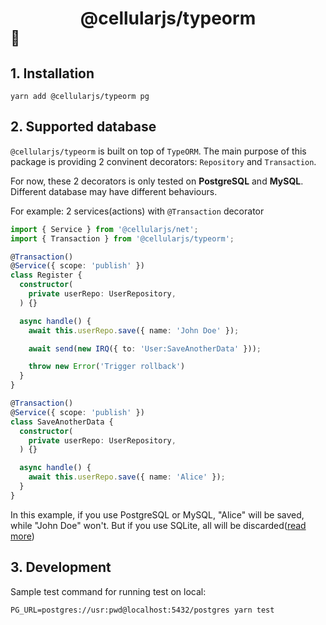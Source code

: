 # <div align="center">@cellularjs/typeorm</div><sub>🐘</sub>

## 1. Installation
```
yarn add @cellularjs/typeorm pg
```

## 2. Supported database
`@cellularjs/typeorm` is built on top of `TypeORM`. The main purpose of this package is providing 2 convinent decorators: `Repository` and `Transaction`.

For now, these 2 decorators is only tested on **PostgreSQL** and **MySQL**. Different database may have different behaviours.

For example: 2 services(actions) with `@Transaction` decorator

```ts
import { Service } from '@cellularjs/net';
import { Transaction } from '@cellularjs/typeorm';

@Transaction()
@Service({ scope: 'publish' })
class Register {
  constructor(
    private userRepo: UserRepository,
  ) {}

  async handle() {
    await this.userRepo.save({ name: 'John Doe' });

    await send(new IRQ({ to: 'User:SaveAnotherData' }));

    throw new Error('Trigger rollback')
  }
}

@Transaction()
@Service({ scope: 'publish' })
class SaveAnotherData {
  constructor(
    private userRepo: UserRepository,
  ) {}

  async handle() {
    await this.userRepo.save({ name: 'Alice' });
  }
}
```
In this example, if you use PostgreSQL or MySQL, "Alice" will be saved, while "John Doe" won't. But if you use SQLite, all will be discarded([read more](https://github.com/typeorm/typeorm/issues/307#issuecomment-312289158))

## 3. Development
Sample test command for running test on local:
```
PG_URL=postgres://usr:pwd@localhost:5432/postgres yarn test
```